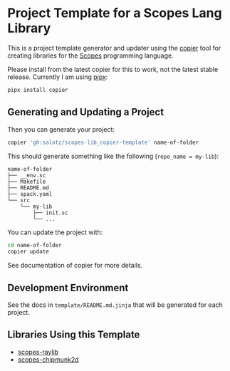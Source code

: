 # Project Template for a Scopes Lang Library

This is a project template generator and updater using the
[copier](https://github.com/copier-org/copier/) tool for creating libraries for the [Scopes](http://scopes.rocks) programming language.

Please install from the latest copier for this to work, not the latest
stable release. Currently I am using
[pipx](https://github.com/pypa/pipx):

```sh
pipx install copier
```


## Generating and Updating a Project

Then you can generate your project:

```sh
copier 'gh:salotz/scopes-lib_copier-template' name-of-folder
```

This should generate something like the following (`repo_name = my-lib`):

```
name-of-folder
├── __env.sc
├── Makefile
├── README.md
├── spack.yaml
└── src
    └── my-lib
        ├── init.sc
        └── ...
```

You can update the project with:

```sh
cd name-of-folder
copier update
```

See documentation of copier for more details.


## Development Environment

See the docs in `template/README.md.jinja` that will be generated for
each project.


## Libraries Using this Template

- [scopes-raylib](https://github.com/salotz/raylib-scopes)
- [scopes-chipmunk2d](https://github.com/salotz/scopes-chipmunk2d)
